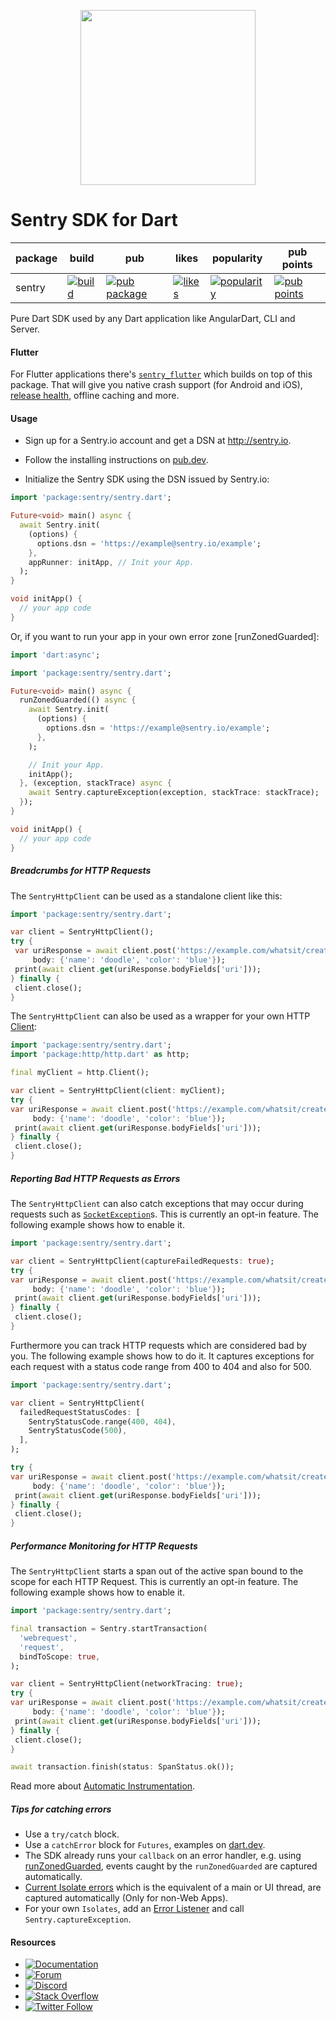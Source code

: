 <p align="center">
  <a href="https://sentry.io" target="_blank" align="center">
    <img src="https://sentry-brand.storage.googleapis.com/sentry-logo-black.png" width="280">
  </a>
  <br />
</p>

Sentry SDK for Dart
===========

| package | build | pub | likes | popularity | pub points |
| ------- | ------- | ------- | ------- | ------- | ------- |
| sentry | [![build](https://github.com/getsentry/sentry-dart/workflows/sentry-dart/badge.svg?branch=main)](https://github.com/getsentry/sentry-dart/actions?query=workflow%3Asentry-dart) | [![pub package](https://img.shields.io/pub/v/sentry.svg)](https://pub.dev/packages/sentry) | [![likes](https://badges.bar/sentry/likes)](https://pub.dev/packages/sentry/score) | [![popularity](https://badges.bar/sentry/popularity)](https://pub.dev/packages/sentry/score) | [![pub points](https://badges.bar/sentry/pub%20points)](https://pub.dev/packages/sentry/score)

Pure Dart SDK used by any Dart application like AngularDart, CLI and Server.

#### Flutter

For Flutter applications there's [`sentry_flutter`](https://pub.dev/packages/sentry_flutter) which builds on top of this package.
That will give you native crash support (for Android and iOS), [release health](https://docs.sentry.io/product/releases/health/), offline caching and more.

#### Usage

- Sign up for a Sentry.io account and get a DSN at http://sentry.io.

- Follow the installing instructions on [pub.dev](https://pub.dev/packages/sentry/install).

- Initialize the Sentry SDK using the DSN issued by Sentry.io:

```dart
import 'package:sentry/sentry.dart';

Future<void> main() async {
  await Sentry.init(
    (options) {
      options.dsn = 'https://example@sentry.io/example';
    },
    appRunner: initApp, // Init your App.
  );
}

void initApp() {
  // your app code
}
```

Or, if you want to run your app in your own error zone [runZonedGuarded]:  

```dart
import 'dart:async';

import 'package:sentry/sentry.dart';

Future<void> main() async {
  runZonedGuarded(() async {
    await Sentry.init(
      (options) {
        options.dsn = 'https://example@sentry.io/example';
      },
    );

    // Init your App.
    initApp();
  }, (exception, stackTrace) async {
    await Sentry.captureException(exception, stackTrace: stackTrace);
  });
}

void initApp() {
  // your app code
}
```

##### Breadcrumbs for HTTP Requests

The `SentryHttpClient` can be used as a standalone client like this:
```dart
import 'package:sentry/sentry.dart';

var client = SentryHttpClient();
try {
 var uriResponse = await client.post('https://example.com/whatsit/create',
     body: {'name': 'doodle', 'color': 'blue'});
 print(await client.get(uriResponse.bodyFields['uri']));
} finally {
 client.close();
}
```

The `SentryHttpClient` can also be used as a wrapper for your own
HTTP [Client](https://pub.dev/documentation/http/latest/http/Client-class.html):
```dart
import 'package:sentry/sentry.dart';
import 'package:http/http.dart' as http;

final myClient = http.Client();

var client = SentryHttpClient(client: myClient);
try {
var uriResponse = await client.post('https://example.com/whatsit/create',
     body: {'name': 'doodle', 'color': 'blue'});
 print(await client.get(uriResponse.bodyFields['uri']));
} finally {
 client.close();
}
```

##### Reporting Bad HTTP Requests as Errors

The `SentryHttpClient` can also catch exceptions that may occur during requests
such as [`SocketException`](https://api.dart.dev/stable/2.13.4/dart-io/SocketException-class.html)s.
This is currently an opt-in feature. The following example shows how to enable it.

```dart
import 'package:sentry/sentry.dart';

var client = SentryHttpClient(captureFailedRequests: true);
try {
var uriResponse = await client.post('https://example.com/whatsit/create',
     body: {'name': 'doodle', 'color': 'blue'});
 print(await client.get(uriResponse.bodyFields['uri']));
} finally {
 client.close();
}
```

Furthermore you can track HTTP requests which are considered bad by you.
The following example shows how to do it. It captures exceptions for 
each request with a status code range from 400 to 404 and also for 500.

```dart
import 'package:sentry/sentry.dart';

var client = SentryHttpClient(
  failedRequestStatusCodes: [
    SentryStatusCode.range(400, 404),
    SentryStatusCode(500),
  ],
);

try {
var uriResponse = await client.post('https://example.com/whatsit/create',
     body: {'name': 'doodle', 'color': 'blue'});
 print(await client.get(uriResponse.bodyFields['uri']));
} finally {
 client.close();
}
```

##### Performance Monitoring for HTTP Requests

The `SentryHttpClient` starts a span out of the active span bound to the scope for each HTTP Request. This is currently an opt-in feature. The following example shows how to enable it.

```dart
import 'package:sentry/sentry.dart';

final transaction = Sentry.startTransaction(
  'webrequest',
  'request',
  bindToScope: true,
);

var client = SentryHttpClient(networkTracing: true);
try {
var uriResponse = await client.post('https://example.com/whatsit/create',
     body: {'name': 'doodle', 'color': 'blue'});
 print(await client.get(uriResponse.bodyFields['uri']));
} finally {
 client.close();
}

await transaction.finish(status: SpanStatus.ok());
```

Read more about [Automatic Instrumentation](https://docs.sentry.io/platforms/dart/performance/instrumentation/automatic-instrumentation/).

##### Tips for catching errors

- Use a `try/catch` block.
- Use a `catchError` block for `Futures`, examples on [dart.dev](https://dart.dev/guides/libraries/futures-error-handling).
- The SDK already runs your `callback` on an error handler, e.g. using [runZonedGuarded](https://api.flutter.dev/flutter/dart-async/runZonedGuarded.html), events caught by the `runZonedGuarded` are captured automatically.
- [Current Isolate errors](https://api.flutter.dev/flutter/dart-isolate/Isolate/addErrorListener.html) which is the equivalent of a main or UI thread, are captured automatically (Only for non-Web Apps).
- For your own `Isolates`, add an [Error Listener](https://api.flutter.dev/flutter/dart-isolate/Isolate/addErrorListener.html) and call `Sentry.captureException`.

#### Resources

* [![Documentation](https://img.shields.io/badge/documentation-sentry.io-green.svg)](https://docs.sentry.io/platforms/dart/)
* [![Forum](https://img.shields.io/badge/forum-sentry-green.svg)](https://forum.sentry.io/c/sdks)
* [![Discord](https://img.shields.io/discord/621778831602221064)](https://discord.gg/Ww9hbqr)
* [![Stack Overflow](https://img.shields.io/badge/stack%20overflow-sentry-green.svg)](https://stackoverflow.com/questions/tagged/sentry)
* [![Twitter Follow](https://img.shields.io/twitter/follow/getsentry?label=getsentry&style=social)](https://twitter.com/intent/follow?screen_name=getsentry)
